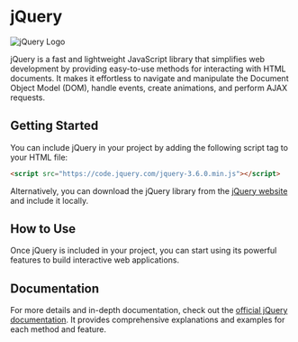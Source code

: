 # jQuery

![jQuery Logo](https://commons.wikimedia.org/wiki/File:JQuery-Logo.svg)

jQuery is a fast and lightweight JavaScript library that simplifies web development by providing easy-to-use methods for interacting with HTML documents. It makes it effortless to navigate and manipulate the Document Object Model (DOM), handle events, create animations, and perform AJAX requests.

## Getting Started

You can include jQuery in your project by adding the following script tag to your HTML file:

```html
<script src="https://code.jquery.com/jquery-3.6.0.min.js"></script>
```

Alternatively, you can download the jQuery library from the [jQuery website](https://jquery.com/download/) and include it locally.

## How to Use

Once jQuery is included in your project, you can start using its powerful features to build interactive web applications.

## Documentation

For more details and in-depth documentation, check out the [official jQuery documentation](https://api.jquery.com/). It provides comprehensive explanations and examples for each method and feature.
